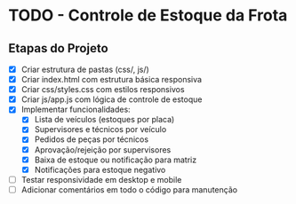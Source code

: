 # TODO - Controle de Estoque da Frota

## Etapas do Projeto

- [x] Criar estrutura de pastas (css/, js/)
- [x] Criar index.html com estrutura básica responsiva
- [x] Criar css/styles.css com estilos responsivos
- [x] Criar js/app.js com lógica de controle de estoque
- [x] Implementar funcionalidades:
  - [x] Lista de veículos (estoques por placa)
  - [x] Supervisores e técnicos por veículo
  - [x] Pedidos de peças por técnicos
  - [x] Aprovação/rejeição por supervisores
  - [x] Baixa de estoque ou notificação para matriz
  - [x] Notificações para estoque negativo
- [ ] Testar responsividade em desktop e mobile
- [ ] Adicionar comentários em todo o código para manutenção
